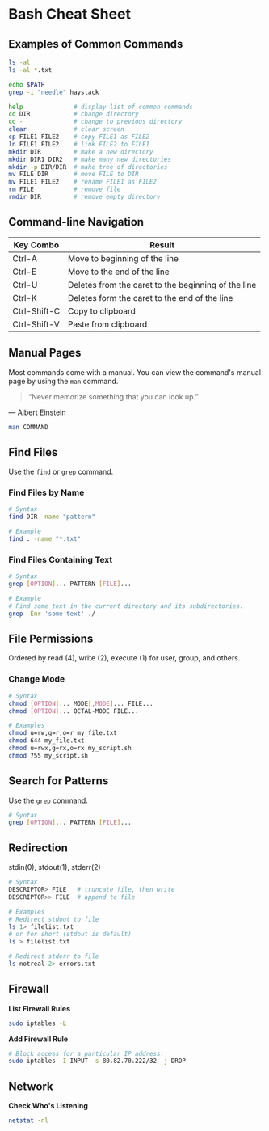 # Bash Cheat Sheet


## Examples of Common Commands

```bash
ls -al
ls -al *.txt
```

```bash
echo $PATH
grep -i "needle" haystack
```

```bash
help              # display list of common commands
cd DIR            # change directory
cd -              # change to previous directory
clear             # clear screen
cp FILE1 FILE2    # copy FILE1 as FILE2
ln FILE1 FILE2    # link FILE2 to FILE1     
mkdir DIR         # make a new directory
mkdir DIR1 DIR2   # make many new directories
mkdir -p DIR/DIR  # make tree of directories
mv FILE DIR       # move FILE to DIR
mv FILE1 FILE2    # rename FILE1 as FILE2
rm FILE           # remove file
rmdir DIR         # remove empty directory
```


## Command-line Navigation

Key Combo    | Result
---------    | ------
Ctrl-A       | Move to beginning of the line
Ctrl-E       | Move to the end of the line
Ctrl-U       | Deletes from the caret to the beginning of the line
Ctrl-K       | Deletes form the caret to the end of the line
Ctrl-Shift-C | Copy to clipboard
Ctrl-Shift-V | Paste from clipboard


## Manual Pages

Most commands come with a manual.  You can view the command's manual page by using the `man` command.

> “Never memorize something that you can look up.”

― Albert Einstein

```bash
man COMMAND
```


## Find Files

Use the `find` or `grep` command.

### Find Files by Name

```bash
# Syntax
find DIR -name "pattern"

# Example
find . -name "*.txt"
```

### Find Files Containing Text

```sh
# Syntax
grep [OPTION]... PATTERN [FILE]...

# Example
# Find some text in the current directory and its subdirectories.
grep -Enr 'some text' ./
```


## File Permissions

Ordered by read (4), write (2), execute (1) for user, group, and others.

### Change Mode

```bash
# Syntax
chmod [OPTION]... MODE[,MODE]... FILE...
chmod [OPTION]... OCTAL-MODE FILE...

# Examples
chmod u=rw,g=r,o=r my_file.txt
chmod 644 my_file.txt
chmod u=rwx,g=rx,o=rx my_script.sh
chmod 755 my_script.sh
```


## Search for Patterns

Use the `grep` command.

```bash
# Syntax
grep [OPTION]... PATTERN [FILE]...
```


## Redirection

stdin(0), stdout(1), stderr(2)

```bash
# Syntax
DESCRIPTOR> FILE   # truncate file, then write
DESCRIPTOR>> FILE  # append to file

# Examples
# Redirect stdout to file
ls 1> filelist.txt
# or for short (stdout is default)
ls > filelist.txt

# Redirect stderr to file
ls notreal 2> errors.txt
```


## Firewall

**List Firewall Rules**

```bash
sudo iptables -L
```

**Add Firewall Rule**

```bash
# Block access for a particular IP address:
sudo iptables -I INPUT -s 80.82.70.222/32 -j DROP
```


## Network

**Check Who's Listening**

```bash
netstat -nl
```

